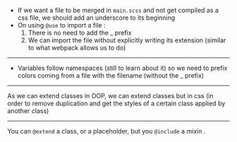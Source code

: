 - If we want a file to be merged in `main.scss` and not get compiled as a css file, we should add an underscore to its beginning
- On using `@use` to import a file : 
  1. There is no need to add the _ prefix
  2. We can import the file without explicitly writing its extension (similar to what webpack allows us to do)
____
- Variables follow namespaces (still to learn about it) so we need to prefix colors coming from a file with the filename (without the _ prefix)
____
As we can extend classes in OOP, we can extend classes but in css (in order to remove duplication and get the styles of a certain class applied by another class)
___
You can `@extend` a class, or a placeholder, but you `@include` a mixin . 